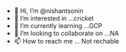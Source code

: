 - 👋 Hi, I’m @nishantsonin
- 👀 I’m interested in ...cricket
- 🌱 I’m currently learning ...GCP
- 💞️ I’m looking to collaborate on ...NA
- 📫 How to reach me ... Not rechable

<!---
nishantsonin/nishantsonin is a ✨ special ✨ repository because its `README.md` (this file) appears on your GitHub profile.
You can click the Preview link to take a look at your changes.
--->
